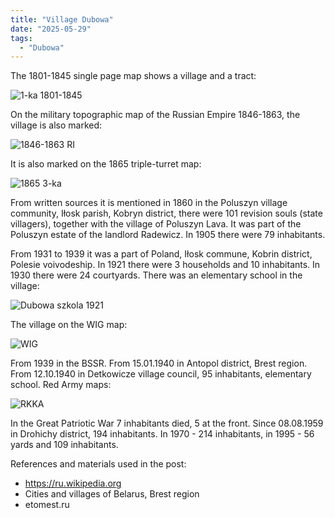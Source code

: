 ```yaml
---
title: "Village Dubowa"
date: "2025-05-29"
tags: 
  - "Dubowa"
---
```


The 1801-1845 single page map shows a village and a tract:

![1-ka 1801-1845](https://github.com/user-attachments/assets/eadae84b-1666-4aed-8f06-aafb54fadc83)

On the military topographic map of the Russian Empire 1846-1863, the village is also marked:

![1846-1863 RI](https://github.com/user-attachments/assets/2a5f3bd7-be0a-482e-9c6a-41dfb89bc807)

It is also marked on the 1865 triple-turret map:

![1865 3-ka](https://github.com/user-attachments/assets/0fed8838-fd36-4762-b4b2-3cf7c7570e51)

From written sources it is mentioned in 1860 in the Poluszyn village community, Iłosk parish, Kobryn district, there were 101 revision souls (state villagers), together with the village of Poluszyn Lava. It was part of the Poluszyn estate of the landlord Radewicz. In 1905 there were 79 inhabitants.

From 1931 to 1939 it was a part of Poland, Iłosk commune, Kobrin district, Polesie voivodeship. In 1921 there were 3 households and 10 inhabitants. In 1930 there were 24 courtyards. There was an elementary school in the village:

![Dubowa szkola 1921](https://github.com/user-attachments/assets/bcdd4b19-7ac6-4c44-8c5c-404189e88ea8)

The village on the WIG map:

![WIG](https://github.com/user-attachments/assets/6bb2ece8-665b-4b1b-817e-cee95a44351a)

From 1939 in the BSSR. From 15.01.1940 in Antopol district, Brest region. From 12.10.1940 in Detkowicze village council, 95 inhabitants, elementary school. Red Army maps:

![RKKA](https://github.com/user-attachments/assets/37922bc8-242e-4abd-b623-1f15bd95912b)

In the Great Patriotic War 7 inhabitants died, 5 at the front. Since 08.08.1959 in Drohichy district, 194 inhabitants. In 1970 - 214 inhabitants, in 1995 - 56 yards and 109 inhabitants. 

References and materials used in the post:
- https://ru.wikipedia.org
- Cities and villages of Belarus, Brest region
- etomest.ru
